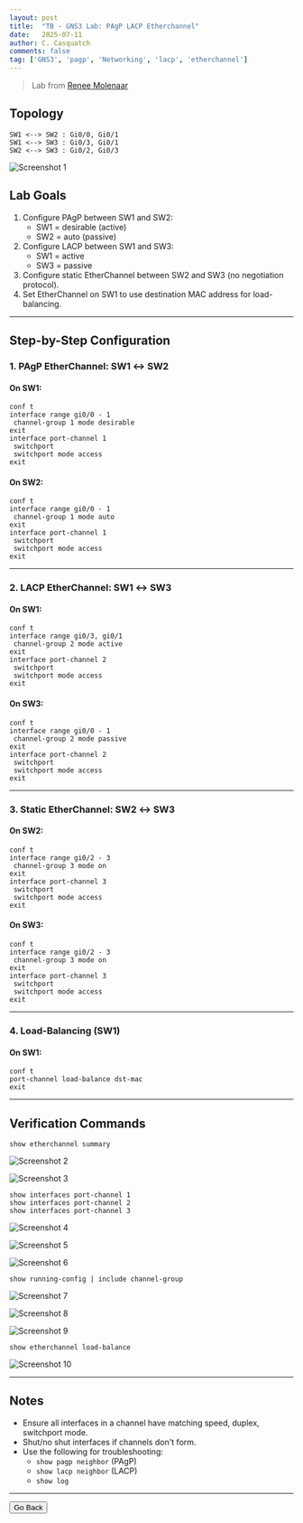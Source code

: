 ```yaml
---
layout: post
title:  "TB - GNS3 Lab: PAgP LACP Etherchannel"
date:   2025-07-11
author: C. Casquatch
comments: false
tag: ['GNS3', 'pagp', 'Networking', 'lacp', 'etherchannel']
---
```


> Lab from [Renee Molenaar](https://gns3vault.com/switching/pagp-lacp-etherchannel)


## Topology

```
SW1 <--> SW2 : Gi0/0, Gi0/1
SW1 <--> SW3 : Gi0/3, Gi0/1
SW2 <--> SW3 : Gi0/2, Gi0/3
```
![Screenshot 1](/assets/images/GNS3/Etherchannel/topology.png)

## Lab Goals

1. Configure PAgP between SW1 and SW2:  
   - SW1 = desirable (active)
   - SW2 = auto (passive)
2. Configure LACP between SW1 and SW3:  
   - SW1 = active
   - SW3 = passive
3. Configure static EtherChannel between SW2 and SW3 (no negotiation protocol).
4. Set EtherChannel on SW1 to use destination MAC address for load-balancing.

---

## Step-by-Step Configuration

### 1. PAgP EtherChannel: SW1 ↔ SW2

#### On SW1:
```
conf t
interface range gi0/0 - 1
 channel-group 1 mode desirable
exit
interface port-channel 1
 switchport
 switchport mode access
exit
```

#### On SW2:
```
conf t
interface range gi0/0 - 1
 channel-group 1 mode auto
exit
interface port-channel 1
 switchport
 switchport mode access
exit
```

---

### 2. LACP EtherChannel: SW1 ↔ SW3

#### On SW1:
```
conf t
interface range gi0/3, gi0/1
 channel-group 2 mode active
exit
interface port-channel 2
 switchport
 switchport mode access
exit
```

#### On SW3:
```
conf t
interface range gi0/0 - 1
 channel-group 2 mode passive
exit
interface port-channel 2
 switchport
 switchport mode access
exit
```

---

### 3. Static EtherChannel: SW2 ↔ SW3

#### On SW2:
```
conf t
interface range gi0/2 - 3
 channel-group 3 mode on
exit
interface port-channel 3
 switchport
 switchport mode access
exit
```

#### On SW3:
```
conf t
interface range gi0/2 - 3
 channel-group 3 mode on
exit
interface port-channel 3
 switchport
 switchport mode access
exit
```

---

### 4. Load-Balancing (SW1)

#### On SW1:
```
conf t
port-channel load-balance dst-mac
exit
```

---

## Verification Commands

```
show etherchannel summary
```
![Screenshot 2](/assets/images/GNS3/Etherchannel/etherchannelsumSW1.png)

![Screenshot 3](/assets/images/GNS3/Etherchannel/etherchannelsumSW2.png)

```
show interfaces port-channel 1
show interfaces port-channel 2
show interfaces port-channel 3
```
![Screenshot 4](/assets/images/GNS3/Etherchannel/SW1showpc1.png)

![Screenshot 5](/assets/images/GNS3/Etherchannel/SW3showpc2.png)

![Screenshot 6](/assets/images/GNS3/Etherchannel/SW2showpc3.png)

```
show running-config | include channel-group
```
![Screenshot 7](/assets/images/GNS3/Etherchannel/SW1runningconfig.png)

![Screenshot 8](/assets/images/GNS3/Etherchannel/SW2runningconfig.png)

![Screenshot 9](/assets/images/GNS3/Etherchannel/SW3runningconfig.png)

```
show etherchannel load-balance
```
![Screenshot 10](/assets/images/GNS3/Etherchannel/SW1loadbalancing.png)

---

## Notes

- Ensure all interfaces in a channel have matching speed, duplex, switchport mode.
- Shut/no shut interfaces if channels don't form.
- Use the following for troubleshooting:
  - `show pagp neighbor` (PAgP)
  - `show lacp neighbor` (LACP)
  - `show log`

---

<button onclick="history.back()">Go Back</button>
